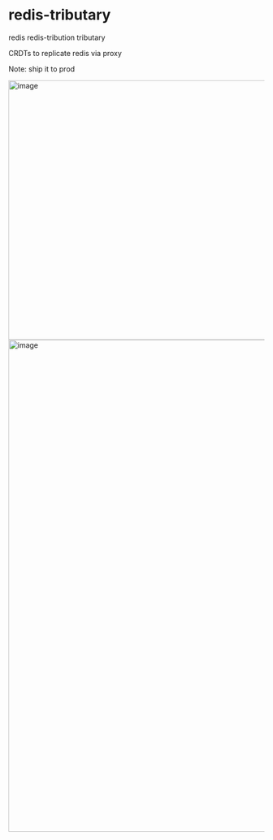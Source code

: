 # redis-tributary
redis redis-tribution tributary

CRDTs to replicate redis via proxy

Note: ship it to prod


<img width="511" alt="image" src="https://user-images.githubusercontent.com/4062890/195951087-cad4cd90-1fa2-4f24-b81e-c0dc6b5218d9.png">


<img width="969" alt="image" src="https://user-images.githubusercontent.com/4062890/195955567-e44b94fd-4adb-4eaf-b496-332aa6ed9505.png">
